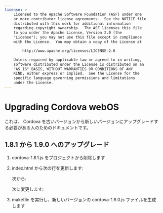 ```yaml
---
license: >
    Licensed to the Apache Software Foundation (ASF) under one
    or more contributor license agreements.  See the NOTICE file
    distributed with this work for additional information
    regarding copyright ownership.  The ASF licenses this file
    to you under the Apache License, Version 2.0 (the
    "License"); you may not use this file except in compliance
    with the License.  You may obtain a copy of the License at

        http://www.apache.org/licenses/LICENSE-2.0

    Unless required by applicable law or agreed to in writing,
    software distributed under the License is distributed on an
    "AS IS" BASIS, WITHOUT WARRANTIES OR CONDITIONS OF ANY
    KIND, either express or implied.  See the License for the
    specific language governing permissions and limitations
    under the License.
---
```


Upgrading Cordova webOS
=======================

これは、 Cordova を古いバージョンから新しいバージョンにアップグレードする必要がある人のためのドキュメントです。

## 1.8.1 から 1.9.0 へのアップグレード ##

1. cordova-1.8.1.js をプロジェクトから削除します

2. index.html から次の行を更新します:

    次から:
    <script type="text/javascript" src="cordova-1.8.1.js"></script>

    次に変更します:
    <script type="text/javascript" src="cordova-1.9.0.js"></script>

3. makefile を実行し、新しいバージョンの cordova-1.9.0.js ファイルを生成します
